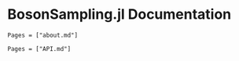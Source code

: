 # BosonSampling.jl Documentation

```@contents
Pages = ["about.md"]
```

```@contents
Pages = ["API.md"]
```

